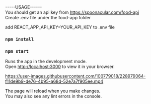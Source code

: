 -----USAGE------ <br/>
You should get an api key from https://spoonacular.com/food-api <br/>
Create .env file under the food-app folder 

add REACT_APP_API_KEY=YOUR_API_KEY to .env file

### `npm install`
### `npm start`

Runs the app in the development mode.\
Open [http://localhost:3000](http://localhost:3000) to view it in your browser.

https://user-images.githubusercontent.com/100779018/228979064-f11de9b9-de76-4b95-a68d-52e7a7f905ee.mp4

The page will reload when you make changes.\
You may also see any lint errors in the console.




